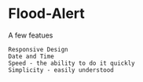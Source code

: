# Flood-Alert
A few featues

    Responsive Design
    Date and Time
    Speed - the ability to do it quickly
    Simplicity - easily understood

